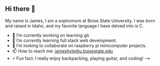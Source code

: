 ## Hi there 👋
My name is James, I am a sophomore at Boise State University. I was born and raised in Idaho, and my favorite language I have delved into is C. 

- 🔭 I’m currently working on learning git.
- 🌱 I’m currently learning full stack web development.
- 👯 I’m looking to collaborate on raspberry pi minicomputer projects.
- 📫 How to reach me: jameshyle@u.boisestate.edu
- ⚡ Fun fact: I really enjoy backpacking, playing guitar, and coding!
-->
